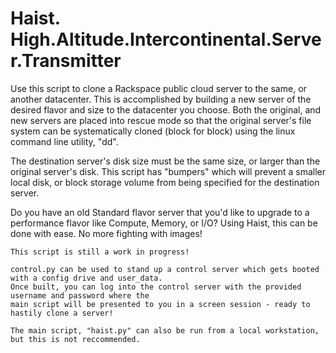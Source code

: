 # Haist. High.Altitude.Intercontinental.Server.Transmitter

Use this script to clone a Rackspace public cloud server to the same, or another datacenter. This is accomplished by building a new server of the desired flavor and size to the datacenter you choose. Both the original, and new servers are placed into rescue mode so that the original server's file system can be systematically cloned (block for block) using the linux command line utility, "dd".

The destination server's disk size must be the same size, or larger than the original server's disk. This script has "bumpers" which will prevent a smaller local disk, or block storage volume from being specified for the destination server.

Do you have an old Standard flavor server that you'd like to upgrade to a performance flavor like Compute, Memory, or I/O? Using Haist, this can be done with ease. No more fighting with images!

```
This script is still a work in progress!

control.py can be used to stand up a control server which gets booted with a config drive and user_data.
Once built, you can log into the control server with the provided username and password where the
main script will be presented to you in a screen session - ready to hastily clone a server!

The main script, "haist.py" can also be run from a local workstation, but this is not reccommended.
```
